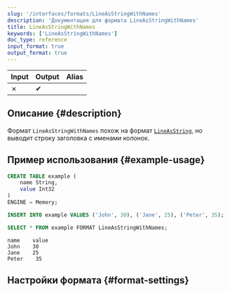 ```yaml
---
slug: '/interfaces/formats/LineAsStringWithNames'
description: 'Документация для формата LineAsStringWithNames'
title: LineAsStringWithNames
keywords: ['LineAsStringWithNames']
doc_type: reference
input_format: true
output_format: true
---
```

| Input | Output | Alias |
|-------|--------|-------|
| ✗     | ✔      |       |

## Описание {#description}

Формат `LineAsStringWithNames` похож на формат [`LineAsString`](./LineAsString.md), но выводит строку заголовка с именами колонок.

## Пример использования {#example-usage}

```sql title="Query"
CREATE TABLE example (
    name String,
    value Int32
)
ENGINE = Memory;

INSERT INTO example VALUES ('John', 30), ('Jane', 25), ('Peter', 35);

SELECT * FROM example FORMAT LineAsStringWithNames;
```

```response title="Response"
name    value
John    30
Jane    25
Peter    35
```

## Настройки формата {#format-settings}